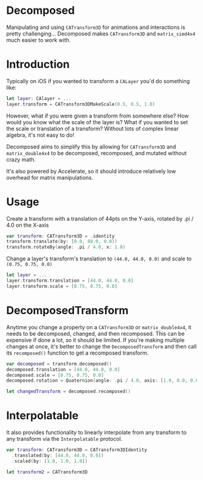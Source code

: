 # Decomposed

Manipulating and using `CATransform3D` for animations and interactions is pretty challenging… Decomposed makes `CATransform3D` and `matrix_simd4x4` much easier to work with.

# Introduction

Typically on iOS if you wanted to transform a `CALayer` you'd do something like:

```swift
let layer: CAlayer = ...
layer.transform = CATransform3DMakeScale(0.5, 0.5, 1.0)
```
However, what if you were given a transform from somewhere else? How would you know what the scale of the layer is? What if you wanted to set the scale or translation of a transform? Without lots of complex linear algebra, it's not easy to do!

Decomposed aims to simplify this by allowing for `CATransform3D` and `matrix_double4x4` to be decomposed, recomposed, and mutated without crazy math.

It's also powered by Accelerate, so it should introduce relatively low overhead for matrix manipulations.

# Usage

Create a transform with a translation of 44pts on the Y-axis, rotated by .pi / 4.0 on the X-axis

```swift
var transform: CATransform3D = .identity
transform.translate(by: [0.0, 88.0, 0.0))
transform.rotateBy(angle: .pi / 4.0, x: 1.0)
```

Change a layer's transform's translation to `(44.0, 44.0, 0.0)` and scale to `(0.75, 0.75, 0.0)`

```swift
let layer = ...
layer.transform.translation = [44.0, 44.0, 0.0]
layer.transform.scale = [0.75, 0.75, 0.0]
```

# DecomposedTransform

Anytime you change a property on a `CATransform3D` or `matrix_double4x4`, it needs to be decomposed, changed, and then recomposed. This can be expensive if done a lot, so it should be limited. If you're making multiple changes at once, it's better to change the `DecomposedTransform` and then call its `recomposed()` function to get a recomposed transform.

```swift
var decomposed = transform.decomposed()
decomposed.translation = [44.0, 44.0, 0.0]
decomposed.scale = [0.75, 0.75, 0.0]
decomposed.rotation = Quaternion(angle: .pi / 4.0, axis: [1.0, 0.0, 0.0])

let changedTransform = decomposed.recomposed()
```

# Interpolatable

It also provides functionality to linearly interpolate from any transform to any transform via the `Interpolatable` protocol.

```swift
var transform: CATransform3D = CATransform3DIdentity
  .translated(by: [44.0, 44.0, 0.0])
  .scaled(by: [1.0, 1.0, 1.0])

let transform2 = CATransform3D
```
